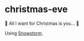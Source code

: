 # christmas-eve

🎵 All I want for Christmas is you... 🎵

Using [Snowstorm](http://www.schillmania.com/projects/snowstorm/).
